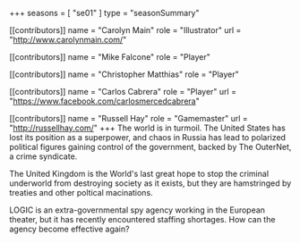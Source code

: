 +++
seasons = [ "se01" ]
type = "seasonSummary"

[[contributors]]
name = "Carolyn Main"
role = "Illustrator"
url = "http://www.carolynmain.com/"

[[contributors]]
name = "Mike Falcone"
role = "Player"

[[contributors]]
name = "Christopher Matthias"
role = "Player"

[[contributors]]
name = "Carlos Cabrera"
role = "Player"
url = "https://www.facebook.com/carlosmercedcabrera"

[[contributors]]
name = "Russell Hay"
role = "Gamemaster"
url = "http://russellhay.com/"
+++
The world is in turmoil.  The United States has lost its position as a superpower,
and chaos in Russia has lead to polarized political figures gaining control of the
government, backed by The OuterNet, a crime syndicate.

The United Kingdom is the World's last great hope to stop the criminal underworld
from destroying society as it exists, but they are hamstringed by treaties and other
poltical macinations.

LOGIC is an extra-governmental spy agency working in the European theater, but it
has recently encountered staffing shortages.  How can the agency become effective
again?
